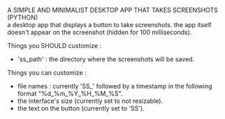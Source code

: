 A SIMPLE AND MINIMALIST DESKTOP APP THAT TAKES SCREENSHOTS (PYTHON)
<br>
a desktop app that displays a button to take screenshots.
the app itself doesn't appear on the screenshot (hidden for 100 milliseconds).

Things you SHOULD customize :
- 'ss_path' : the directory where the screenshots will be saved.

Things you can customize :
- file names : currently 'SS_' followed by a timestamp in the following format "%d_%m_%Y_%H_%M_%S".
- the interface's size (currently set to not resizable).
- the text on the button (currently set to 'SS').
